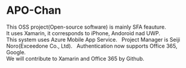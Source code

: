 # APO-Chan
This OSS project(Open-source software) is mainly SFA feauture.  
It uses Xamarin, it corresponds to iPhone, Andoroid nad UWP.  
This system uses Azure Mobile App Service.  
Project Manager is Seiji Noro(Exceedone Co., Ltd).  
Authentication now supports Office 365, Google.  
We will contribute to Xamarin and Office 365 by Github.  

